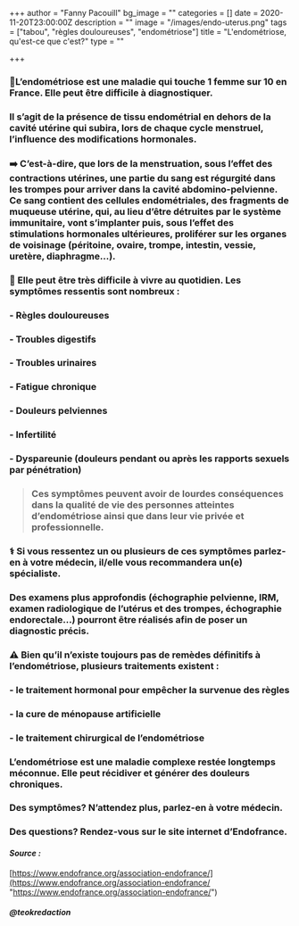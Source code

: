 +++
author = "Fanny Pacouill"
bg_image = ""
categories = []
date = 2020-11-20T23:00:00Z
description = ""
image = "/images/endo-uterus.png"
tags = ["tabou", "règles douloureuses", "endométriose"]
title = "L'endométriose, qu'est-ce que c'est?"
type = ""

+++
### 🔅L’endométriose est une maladie qui touche 1 femme sur 10 en France. Elle peut être difficile à diagnostiquer.

### Il s’agit de la présence de tissu endométrial en dehors de la cavité utérine qui subira, lors de chaque cycle menstruel, l’influence des modifications hormonales.

### ➡️ C’est-à-dire, que lors de la menstruation, sous l’effet des contractions utérines, une partie du sang est régurgité dans les trompes pour arriver dans la cavité abdomino-pelvienne. Ce sang contient des cellules endométriales, des fragments de muqueuse utérine, qui, au lieu d’être détruites par le système immunitaire, vont s’implanter puis, sous l’effet des stimulations hormonales ultérieures, proliférer sur les organes de voisinage (péritoine, ovaire, trompe, intestin, vessie, uretère, diaphragme…).

### 🚫 Elle peut être très difficile à vivre au quotidien. Les symptômes ressentis sont nombreux :

### - Règles douloureuses

### - Troubles digestifs

### - Troubles urinaires

### - Fatigue chronique

### - Douleurs pelviennes

### - Infertilité

### - Dyspareunie (douleurs pendant ou après les rapports sexuels par pénétration)

> ### Ces symptômes peuvent avoir de lourdes conséquences dans la qualité de vie des personnes atteintes d’endométriose ainsi que dans leur vie privée et professionnelle.

### ⚕ Si vous ressentez un ou plusieurs de ces symptômes parlez-en à votre médecin, il/elle vous recommandera un(e) spécialiste.

### Des examens plus approfondis (échographie pelvienne, IRM, examen radiologique de l’utérus et des trompes, échographie endorectale…) pourront être réalisés afin de poser un diagnostic précis.

### ⚠️ Bien qu’il n’existe toujours pas de remèdes définitifs à l’endométriose, plusieurs traitements existent :

### - le traitement hormonal pour empêcher la survenue des règles

### - la cure de ménopause artificielle

### - le traitement chirurgical de l’endométriose

### L’endométriose est une maladie complexe restée longtemps méconnue. Elle peut récidiver et générer des douleurs chroniques.

### **Des symptômes?** N’attendez plus, parlez-en à votre médecin.

### **Des questions?** Rendez-vous sur le site internet d’**Endofrance**.

#### _Source :_

[https://www.endofrance.org/association-endofrance/](https://www.endofrance.org/association-endofrance/ "https://www.endofrance.org/association-endofrance/")

##### _@teokredaction_
